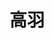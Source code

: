 ---
title: "高羽" 
position: "博士" 
contact: "gaoy@mail.nankai.edu.cn" 
description: "欠驱动系统的智能控制" 
photo: "/url_test/student/gaoyu/photo.jpg" 
place: 9
item:
- 聊城大学硕士
- 山东省研究生创新成果奖 
- 聊城大学研究生优秀成果奖
- 聊城大学优秀毕业生
---